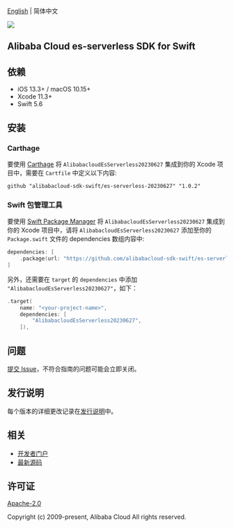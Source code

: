 [English](README.md) | 简体中文

![](https://aliyunsdk-pages.alicdn.com/icons/AlibabaCloud.svg)

## Alibaba Cloud es-serverless SDK for Swift

## 依赖

- iOS 13.3+ / macOS 10.15+
- Xcode 11.3+
- Swift 5.6

## 安装

### Carthage

要使用 [Carthage](https://github.com/Carthage/Carthage) 将 `AlibabacloudEsServerless20230627` 集成到你的 Xcode 项目中，需要在 `Cartfile` 中定义以下内容:

```ogdl
github "alibabacloud-sdk-swift/es-serverless-20230627" "1.0.2"
```

### Swift 包管理工具

要使用 [Swift Package Manager](https://swift.org/package-manager/) 将 `AlibabacloudEsServerless20230627` 集成到你的 Xcode 项目中，请将 `AlibabacloudEsServerless20230627` 添加至你的 `Package.swift` 文件的 dependencies 数组内容中:

```swift
dependencies: [
    .package(url: "https://github.com/alibabacloud-sdk-swift/es-serverless-20230627.git", from: "1.0.2")
]
```

另外，还需要在 `target` 的 `dependencies` 中添加 `"AlibabacloudEsServerless20230627"`，如下：

```swift
.target(
    name: "<your-project-name>",
    dependencies: [
        "AlibabacloudEsServerless20230627",
    ]),
```

## 问题

[提交 Issue](https://github.com/alibabacloud-sdk-swift/es-serverless-20230627/issues/new)，不符合指南的问题可能会立即关闭。

## 发行说明

每个版本的详细更改记录在[发行说明](./ChangeLog.txt)中。

## 相关

* [开发者门户](https://next.api.aliyun.com/home)
* [最新源码](https://github.com/alibabacloud-sdk-swift/es-serverless-20230627)

## 许可证

[Apache-2.0](http://www.apache.org/licenses/LICENSE-2.0)

Copyright (c) 2009-present, Alibaba Cloud All rights reserved.
